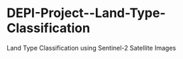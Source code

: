 # DEPI-Project--Land-Type-Classification
Land Type Classification using Sentinel-2 Satellite Images
